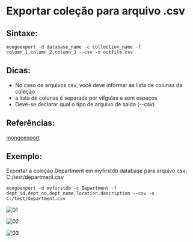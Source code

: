 # Exportar coleção para arquivo .csv

## Sintaxe:
``` 
mongoexport -d database_name -c collection_name -f column_1,column_2,column_3 --csv -o outfile.csv 
```

## Dicas:
- No caso de arquivos csv, você deve informar as lista de colunas da coleção
- a lista de colunas é separada por vifgulas e sem espaços
- Deve-se declarar qual o tipo de arquivo de saida (--csv)

## Referências:
[mongoexport](https://docs.mongodb.com/manual/reference/program/mongoexport/index.html)

## Exemplo: 
Exportar a coleção Department em myfirstdb database para arquivo csv: C:/test/department.csv                     
``` 
mongoexport -d myfirstdb -c Department -f dept_id,dept_no,dept_name,location,description --csv -o C:/test/department.csv
```
 
![01](https://raw.githubusercontent.com/brunogoncalves/docs/master/mongodb/imagens/exportcsv01.png)

![02](https://raw.githubusercontent.com/brunogoncalves/docs/master/mongodb/imagens/exportcsv02.png)

![03](https://raw.githubusercontent.com/brunogoncalves/docs/master/mongodb/imagens/exportcsv03.png)


